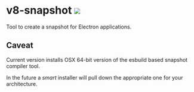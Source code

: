 # v8-snapshot [![](https://github.com/thlorenz/v8-snapshot/workflows/Node/badge.svg?branch=master)](https://github.com/thlorenz/v8-snapshot/actions)

Tool to create a snapshot for Electron applications.

## Caveat

Current version installs OSX 64-bit version of the esbuild based snapshot compiler tool.

In the future a _smart_ installer will pull down the appropriate one for your architecture.
